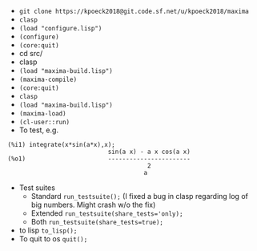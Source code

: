 * `git clone https://kpoeck2018@git.code.sf.net/u/kpoeck2018/maxima`
* `clasp`
* `(load "configure.lisp")`
* `(configure)`
* `(core:quit)`
* cd src/
* clasp
* `(load "maxima-build.lisp")`
* `(maxima-compile)`
* `(core:quit)`
* `clasp`
* `(load "maxima-build.lisp")`
* `(maxima-load)`
* `(cl-user::run)`
* To test, e.g. 
````
(%i1) integrate(x*sin(a*x),x);
                            sin(a x) - a x cos(a x)
(%o1)                       -----------------------
                                       2
                                      a
````
* Test suites
   * Standard `run_testsuite();` (I fixed a bug in clasp regarding log of big numbers. Might crash w/o the fix)
   * Extended `run_testsuite(share_tests='only);`
   * Both `run_testsuite(share_tests=true);`
* to lisp `to_lisp();`
* To quit to os `quit();` 